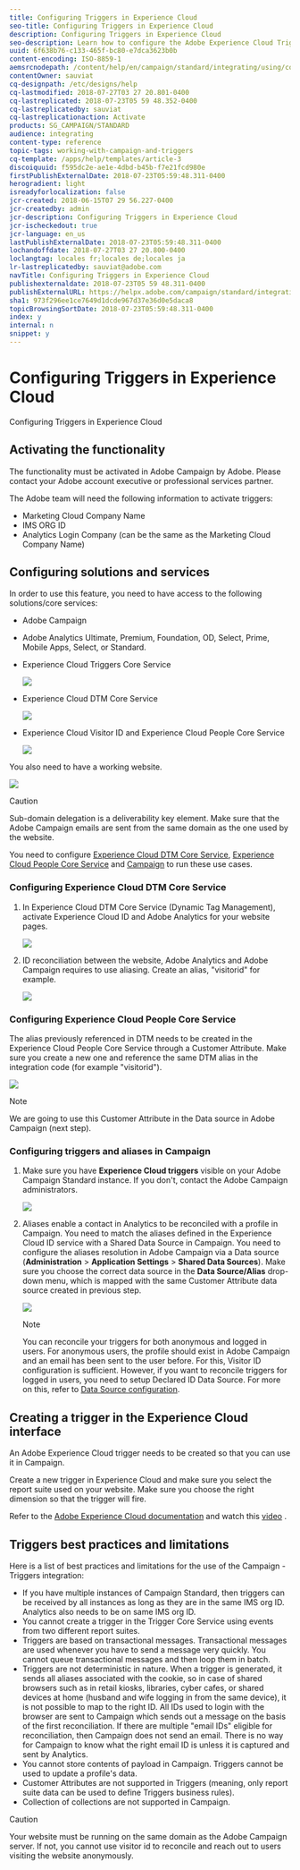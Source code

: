 ```yaml
---
title: Configuring Triggers in Experience Cloud
seo-title: Configuring Triggers in Experience Cloud
description: Configuring Triggers in Experience Cloud
seo-description: Learn how to configure the Adobe Experience Cloud Triggers integration to start sending personalized deliveries to your customers based on their previous behaviors. 
uuid: 6f638b76-c133-465f-bc80-e7dca3623b0b
content-encoding: ISO-8859-1
aemsrcnodepath: /content/help/en/campaign/standard/integrating/using/configuring-triggers-in-experience-cloud
contentOwner: sauviat
cq-designpath: /etc/designs/help
cq-lastmodified: 2018-07-27T03 27 20.801-0400
cq-lastreplicated: 2018-07-23T05 59 48.352-0400
cq-lastreplicatedby: sauviat
cq-lastreplicationaction: Activate
products: SG_CAMPAIGN/STANDARD
audience: integrating
content-type: reference
topic-tags: working-with-campaign-and-triggers
cq-template: /apps/help/templates/article-3
discoiquuid: f595dc2e-ae1e-4dbd-b45b-f7e21fcd980e
firstPublishExternalDate: 2018-07-23T05:59:48.311-0400
herogradient: light
isreadyforlocalization: false
jcr-created: 2018-06-15T07 29 56.227-0400
jcr-createdby: admin
jcr-description: Configuring Triggers in Experience Cloud
jcr-ischeckedout: true
jcr-language: en_us
lastPublishExternalDate: 2018-07-23T05:59:48.311-0400
lochandoffdate: 2018-07-27T03 27 20.800-0400
loclangtag: locales fr;locales de;locales ja
lr-lastreplicatedby: sauviat@adobe.com
navTitle: Configuring Triggers in Experience Cloud
publishexternaldate: 2018-07-23T05 59 48.311-0400
publishExternalURL: https://helpx.adobe.com/campaign/standard/integrating/using/configuring-triggers-in-experience-cloud.html
sha1: 973f296ee1ce7649d1dcde967d37e36d0e5daca8
topicBrowsingSortDate: 2018-07-23T05:59:48.311-0400
index: y
internal: n
snippet: y
---
```


# Configuring Triggers in Experience Cloud

Configuring Triggers in Experience Cloud

## Activating the functionality

The functionality must be activated in Adobe Campaign by Adobe. Please contact your Adobe account executive or professional services partner.

The Adobe team will need the following information to activate triggers:

* Marketing Cloud Company Name
* IMS ORG ID
* Analytics Login Company (can be the same as the Marketing Cloud Company Name)

## Configuring solutions and services

In order to use this feature, you need to have access to the following solutions/core services:

* Adobe Campaign
* Adobe Analytics Ultimate, Premium, Foundation, OD, Select, Prime, Mobile Apps, Select, or Standard.
* Experience Cloud Triggers Core Service

  ![](assets/trigger_uc_prereq_1.png)

* Experience Cloud DTM Core Service

  ![](assets/trigger_uc_prereq_2.png)

* Experience Cloud Visitor ID and Experience Cloud People Core Service

  ![](assets/trigger_uc_prereq_3.png)

You also need to have a working website.

![](assets/trigger_uc_prereq_4.png)

>[!CAUTION]
>
>Sub-domain delegation is a deliverability key element. Make sure that the Adobe Campaign emails are sent from the same domain as the one used by the website.

You need to configure [Experience Cloud DTM Core Service](../../integrating/using/configuring-triggers-in-experience-cloud.md#configuring-experience-cloud-dtm-core-service), [Experience Cloud People Core Service](../../integrating/using/configuring-triggers-in-experience-cloud.md#configuring-experience-cloud-people-core-service) and [Campaign](../../integrating/using/configuring-triggers-in-experience-cloud.md#configuring-triggers-and-aliases-in-campaign) to run these use cases.

### Configuring Experience Cloud DTM Core Service

1. In Experience Cloud DTM Core Service (Dynamic Tag Management), activate Experience Cloud ID and Adobe Analytics for your website pages.

   ![](assets/trigger_uc_conf_1.png)

1. ID reconciliation between the website, Adobe Analytics and Adobe Campaign requires to use aliasing. Create an alias, "visitorid" for example.

   ![](assets/trigger_uc_conf_2.png)

### Configuring Experience Cloud People Core Service

The alias previously referenced in DTM needs to be created in the Experience Cloud People Core Service through a Customer Attribute. Make sure you create a new one and reference the same DTM alias in the integration code (for example "visitorid").

![](assets/trigger_uc_conf_3.png)

>[!NOTE]
>
>We are going to use this Customer Attribute in the Data source in Adobe Campaign (next step).

### Configuring triggers and aliases in Campaign

1. Make sure you have **Experience Cloud triggers** visible on your Adobe Campaign Standard instance. If you don't, contact the Adobe Campaign administrators.

   ![](assets/remarketing_1.png)

1. Aliases enable a contact in Analytics to be reconciled with a profile in Campaign. You need to match the aliases defined in the Experience Cloud ID service with a Shared Data Source in Campaign. You need to configure the aliases resolution in Adobe Campaign via a Data source (**Administration** > **Application Settings** > **Shared Data Sources**). Make sure you choose the correct data source in the **Data Source/Alias** drop-down menu, which is mapped with the same Customer Attribute data source created in previous step.

   ![](assets/trigger_uc_conf_5.png)

   >[!NOTE]
   >
   >You can reconcile your triggers for both anonymous and logged in users. For anonymous users, the profile should exist in Adobe Campaign and an email has been sent to the user before. For this, Visitor ID configuration is sufficient. However, if you want to reconcile triggers for logged in users, you need to setup Declared ID Data Source. For more on this, refer to [Data Source configuration](../../integrating/using/provisioning-and-configuring-integration-with-audience-manager-or-people-core-service.md#step-2--configure-the-data-sources).

## Creating a trigger in the Experience Cloud interface

An Adobe Experience Cloud trigger needs to be created so that you can use it in Campaign.

Create a new trigger in Experience Cloud and make sure you select the report suite used on your website. Make sure you choose the right dimension so that the trigger will fire.

Refer to the [Adobe Experience Cloud documentation](https://marketing.adobe.com/resources/help/en_US/mcloud/triggers.html) and watch this [video](https://helpx.adobe.com/marketing-cloud/how-to/email-marketing.html#step-two) .

## Triggers best practices and limitations

Here is a list of best practices and limitations for the use of the Campaign - Triggers integration:

* If you have multiple instances of Campaign Standard, then triggers can be received by all instances as long as they are in the same IMS org ID. Analytics also needs to be on same IMS org ID.
* You cannot create a trigger in the Trigger Core Service using events from two different report suites.
* Triggers are based on transactional messages. Transactional messages are used whenever you have to send a message very quickly. You cannot queue transactional messages and then loop them in batch.
* Triggers are not deterministic in nature. When a trigger is generated, it sends all aliases associated with the cookie, so in case of shared browsers such as in retail kiosks, libraries, cyber cafes, or shared devices at home (husband and wife logging in from the same device), it is not possible to map to the right ID. All IDs used to login with the browser are sent to Campaign which sends out a message on the basis of the first reconciliation. If there are multiple "email IDs" eligible for reconciliation, then Campaign does not send an email. There is no way for Campaign to know what the right email ID is unless it is captured and sent by Analytics.
* You cannot store contents of payload in Campaign. Triggers cannot be used to update a profile's data.
* Customer Attributes are not supported in Triggers (meaning, only report suite data can be used to define Triggers business rules).
* Collection of collections are not supported in Campaign.

>[!CAUTION]
>
>Your website must be running on the same domain as the Adobe Campaign server. If not, you cannot use visitor id to reconcile and reach out to users visiting the website anonymously.

